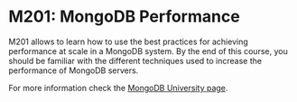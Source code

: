 # M201: MongoDB Performance

M201 allows to learn how to use the best practices for achieving performance at scale in a MongoDB system. By the end of this course, you should be familiar with the different techniques used to increase the performance of MongoDB servers.

For more information check the [MongoDB University page](https://university.mongodb.com/courses/M201/about).
